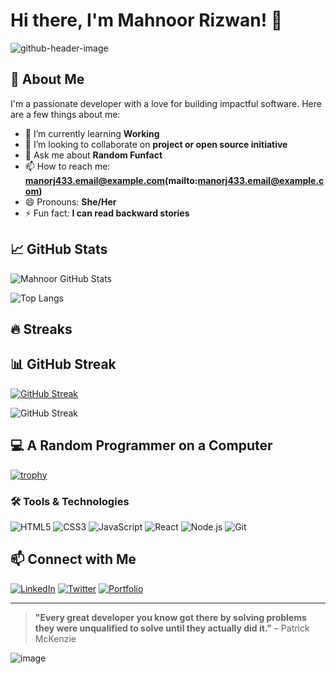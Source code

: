 
<!---
noor-glith/noor-glith is a ✨ special ✨ repository because its `README.md` (this file) appears on your GitHub profile.
You can click the Preview link to take a look at your changes.
--->
# Hi there, I'm Mahnoor Rizwan! 👋

![github-header-image](https://github.com/user-attachments/assets/4d6f94fb-34aa-4130-a6f8-46c1e752390f)


## 🚀 About Me

I'm a passionate developer with a love for building impactful software. Here are a few things about me:

- 🌱 I’m currently learning **Working**
- 👯 I’m looking to collaborate on **project or open source initiative**
- 💬 Ask me about **Random Funfact**
- 📫 How to reach me: **manorj433.email@example.com(mailto:manorj433.email@example.com)**
- 😄 Pronouns: **She/Her**
- ⚡ Fun fact: **I can read backward stories**

## 📈 GitHub Stats

![Mahnoor GitHub Stats](https://github-readme-stats.vercel.app/api?username=noor-glith&show_icons=true&theme=radical)

![Top Langs](https://github-readme-stats.vercel.app/api/top-langs/?username=noor-glith&layout=compact&theme=radical)

## 🔥 Streaks
## 📊 GitHub Streak

[![GitHub Streak](https://streak-stats.demolab.com/?user=noor-glith&theme=dark&hide_border=true)](https:/noor-glith/git.io/streak-stats)

![GitHub Streak](https://github-readme-streak-stats.herokuapp.com/?user=noor-glith&theme=radical)

## 💻 A Random Programmer on a Computer

[![trophy](https://github-profile-trophy.vercel.app/?username=noor-glith)](https://github.com/noor-glith/github-profile-trophy)

### 🛠️ Tools & Technologies

![HTML5](https://img.shields.io/badge/-HTML5-E34F26?style=flat&logo=html5&logoColor=white)
![CSS3](https://img.shields.io/badge/-CSS3-1572B6?style=flat&logo=css3&logoColor=white)
![JavaScript](https://img.shields.io/badge/-JavaScript-F7DF1E?style=flat&logo=javascript&logoColor=black)
![React](https://img.shields.io/badge/-React-61DAFB?style=flat&logo=react&logoColor=black)
![Node.js](https://img.shields.io/badge/-Node.js-339933?style=flat&logo=node.js&logoColor=white)
![Git](https://img.shields.io/badge/-Git-F05032?style=flat&logo=git&logoColor=white)

## 📫 Connect with Me

[![LinkedIn](https://img.shields.io/badge/-LinkedIn-blue?style=flat&logo=linkedin&logoColor=white)](https://linkedin.com/in/mahnoor-rizwan1)
[![Twitter](https://img.shields.io/badge/-Twitter-1DA1F2?style=flat&logo=twitter&logoColor=white)](https://twitter.com/mahnoor)
[![Portfolio](https://img.shields.io/badge/-Portfolio-black?style=flat&logo=dev.to&logoColor=white)](https://yourportfolio.com)

---

> **"Every great developer you know got there by solving problems they were unqualified to solve until they actually did it."** – Patrick McKenzie

![image](https://github.com/user-attachments/assets/fb215f0d-646e-4518-9d31-94a4a33965f4)

